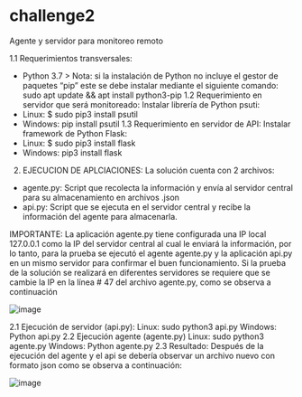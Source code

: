 # challenge2
Agente y servidor para monitoreo remoto

1.1 Requerimientos transversales:
-	Python 3.7 > 
Nota: si la instalación de Python no incluye el gestor de paquetes “pip” este se debe instalar mediante el siguiente comando: sudo apt update && apt install python3-pip
1.2 Requerimiento en servidor que será monitoreado:
Instalar librería de Python psuti: 
-	Linux: $ sudo pip3 install psutil
-	Windows: pip install psutil
1.3 Requerimiento en servidor de API:
Instalar framework de Python Flask: 
-	Linux: $ sudo pip3 install flask
-	Windows: pip3 install flask
2. EJECUCION DE APLCIACIONES:
La solución cuenta con 2 archivos:
-	agente.py: Script que recolecta la información y envía al servidor central para su almacenamiento en archivos .json
-	api.py: Script que se ejecuta en el servidor central y recibe la información del agente para almacenarla.

IMPORTANTE: La aplicación agente.py tiene configurada una IP local 127.0.0.1 como la IP del servidor central al cual le enviará la información, por lo tanto, para la prueba se ejecutó el agente agente.py y la aplicación api.py en un mismo servidor para confirmar el buen funcionamiento. Si la prueba de la solución se realizará en diferentes servidores se requiere que se cambie la IP en la línea # 47 del archivo agente.py, como se observa a continuación

![image](https://user-images.githubusercontent.com/18684247/118325718-7b994300-b4c9-11eb-8981-cd502590f83d.png)

2.1 Ejecución de servidor (api.py):
Linux: sudo python3 api.py
Windows: Python api.py
2.2 Ejecución agente (agente.py)
Linux: sudo python3 agente.py
Windows: Python agente.py
2.3 Resultado:
Después de la ejecución del agente y el api se debería observar un archivo nuevo con formato json como se observa a continuación:

![image](https://user-images.githubusercontent.com/18684247/118325788-966bb780-b4c9-11eb-9df1-b3d66fbe9220.png)

